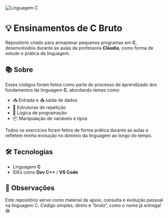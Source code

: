 ![Linguagem C](https://img.shields.io/badge/linguagem-C-blue?style=flat&logo=c)

# 💡 Ensinamentos de C Bruto

Repositório criado para armazenar pequenos programas em **C**, desenvolvidos durante as aulas da professora **Cláudia**, como forma de estudo e prática da linguagem.

## 📚 Sobre

Esses códigos foram feitos como parte do processo de aprendizado dos fundamentos da linguagem **C**, abordando temas como:

- 📥 Entrada e 📤 saída de dados  
- 🔁 Estruturas de repetição  
- 🧠 Lógica de programação  
- 📦 Manipulação de variáveis e tipos  

Todos os exercícios foram feitos de forma prática durante as aulas e refletem minha evolução no domínio da linguagem ao longo do tempo.

## 🛠️ Tecnologias

- Linguagem **C**
- IDEs como **Dev C++** / **VS Code**

## 📝 Observações

Este repositório serve como material de apoio, consulta e evolução pessoal na linguagem C. Código simples, direto e “bruto”, como o nome já entrega! 😄
